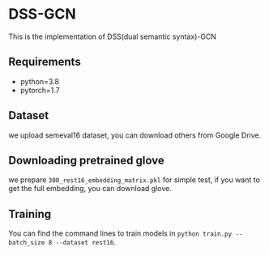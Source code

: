 # DSS-GCN

This is the implementation of DSS(dual semantic syntax)-GCN

## Requirements

- python=3.8
- pytorch=1.7



## Dataset

we upload semeval16 dataset, you can download others from Google Drive.

## Downloading pretrained glove

we prepare `300_rest16_embedding_matrix.pkl` for simple test, if you want to get the full embedding,  you can download glove.

## Training

You can find the command lines to train models in `python train.py --batch_size 8 --dataset rest16`.

 

